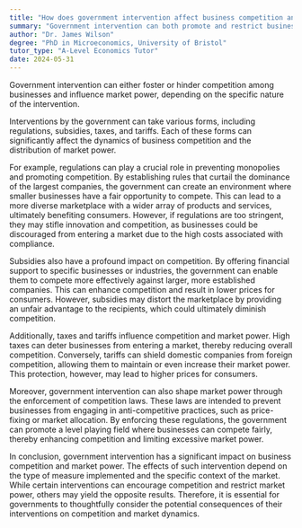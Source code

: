```yaml
---
title: "How does government intervention affect business competition and market power?"
summary: "Government intervention can both promote and restrict business competition and market power, depending on the nature of the intervention."
author: "Dr. James Wilson"
degree: "PhD in Microeconomics, University of Bristol"
tutor_type: "A-Level Economics Tutor"
date: 2024-05-31
---
```


Government intervention can either foster or hinder competition among businesses and influence market power, depending on the specific nature of the intervention.

Interventions by the government can take various forms, including regulations, subsidies, taxes, and tariffs. Each of these forms can significantly affect the dynamics of business competition and the distribution of market power.

For example, regulations can play a crucial role in preventing monopolies and promoting competition. By establishing rules that curtail the dominance of the largest companies, the government can create an environment where smaller businesses have a fair opportunity to compete. This can lead to a more diverse marketplace with a wider array of products and services, ultimately benefiting consumers. However, if regulations are too stringent, they may stifle innovation and competition, as businesses could be discouraged from entering a market due to the high costs associated with compliance.

Subsidies also have a profound impact on competition. By offering financial support to specific businesses or industries, the government can enable them to compete more effectively against larger, more established companies. This can enhance competition and result in lower prices for consumers. However, subsidies may distort the marketplace by providing an unfair advantage to the recipients, which could ultimately diminish competition.

Additionally, taxes and tariffs influence competition and market power. High taxes can deter businesses from entering a market, thereby reducing overall competition. Conversely, tariffs can shield domestic companies from foreign competition, allowing them to maintain or even increase their market power. This protection, however, may lead to higher prices for consumers.

Moreover, government intervention can also shape market power through the enforcement of competition laws. These laws are intended to prevent businesses from engaging in anti-competitive practices, such as price-fixing or market allocation. By enforcing these regulations, the government can promote a level playing field where businesses can compete fairly, thereby enhancing competition and limiting excessive market power.

In conclusion, government intervention has a significant impact on business competition and market power. The effects of such intervention depend on the type of measure implemented and the specific context of the market. While certain interventions can encourage competition and restrict market power, others may yield the opposite results. Therefore, it is essential for governments to thoughtfully consider the potential consequences of their interventions on competition and market dynamics.
    